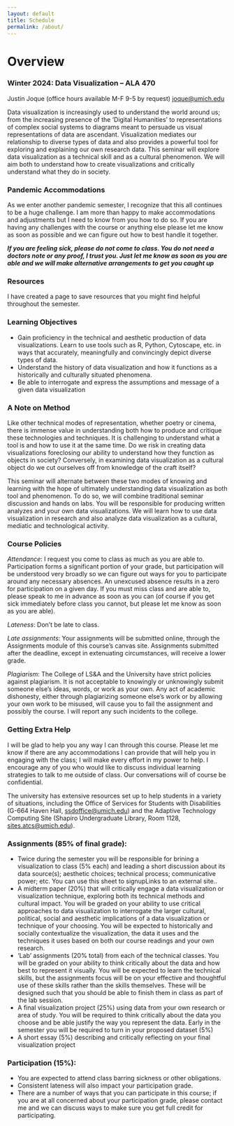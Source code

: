 ```yaml
---
layout: default
title: Schedule
permalink: /about/
---
```


# Overview
### Winter 2024: Data Visualization – ALA 470

Justin Joque (office hours available M-F 9-5 by request)
joque@umich.edu

Data visualization is increasingly used to understand the world around us; from the increasing presence of the ‘Digital Humanities’ to representations of complex social systems to diagrams meant to persuade us visual representations of data are ascendant. Visualization mediates our relationship to diverse types of data and also provides a powerful tool for exploring and explaining our own research data. This seminar will explore data visualization as a technical skill and as a cultural phenomenon. We will aim both to understand how to create visualizations and critically understand what they do in society.

### Pandemic Accommodations

As we enter another pandemic semester, I recognize that this all continues to be a huge challenge. I am more than happy to make accommodations and adjustments but I need to know from you how to do so. If you are having any challenges with the course or anything else please let me know as soon as possible and we can figure out how to best handle it together.

***If you are feeling sick, please do not come to class. You do not need a doctors note or any proof, I trust you. Just let me know as soon as you are able and we will make alternative arrangements to get you caught up***

### Resources

I have created a page to save resources that you might find helpful throughout the semester.

### Learning Objectives

- Gain proficiency in the technical and aesthetic production of data visualizations. Learn to use tools such as R, Python, Cytoscape, etc. in ways that accurately, meaningfully and convincingly depict diverse types of data.
- Understand the history of data visualization and how it functions as a historically and culturally situated phenomena.
- Be able to interrogate and express the assumptions and message of a given data visualization

### A Note on Method

Like other technical modes of representation, whether poetry or cinema, there is immense value in understanding both how to produce and critique these technologies and techniques. It is challenging to understand what a tool is and how to use it at the same time. Do we risk in creating data visualizations foreclosing our ability to understand how they function as objects in society? Conversely, in examining data visualization as a cultural object do we cut ourselves off from knowledge of the craft itself?

This seminar will alternate between these two modes of knowing and learning with the hope of ultimately understanding data visualization as both tool and phenomenon. To do so, we will combine traditional seminar discussion and hands on labs. You will be responsible for producing written analyzes and your own data visualizations. We will learn how to use data visualization in research and also analyze data visualization as a cultural, mediatic and technological activity.

### Course Policies

*Attendance*: I request you come to class as much as you are able to. Participation forms a significant portion of your grade, but participation will be understood very broadly so we can figure out ways for you to participate around any necessary absences. An unexcused absence results in a zero for participation on a given day. If you must miss class and are able to, please speak to me in advance as soon as you can (of course if you get sick immediately before class you cannot, but please let me know as soon as you are able).

*Lateness*: Don’t be late to class.

*Late assignments*: Your assignments will be submitted online, through the Assignments module of this course’s canvas site. Assignments submitted after the deadline, except in extenuating circumstances, will receive a lower grade.

*Plagiarism*: The College of LS&A and the University have strict policies against plagiarism. It is not acceptable to knowingly or unknowingly submit someone else’s ideas, words, or work as your own. Any act of academic dishonesty, either through plagiarizing someone else’s work or by allowing your own work to be misused, will cause you to fail the assignment and possibly the course. I will report any such incidents to the college.

### Getting Extra Help

I will be glad to help you any way I can through this course. Please let me know if there are any accommodations I can provide that will help you in engaging with the class; I will make every effort in my power to help. I encourage any of you who would like to discuss individual learning strategies to talk to me outside of class. Our conversations will of course be confidential.

The university has extensive resources set up to help students in a variety of situations, including the Office of Services for Students with Disabilities (G-664 Haven Hall, ssdoffice@umich.edu) and the Adaptive Technology Computing Site (Shapiro Undergraduate Library, Room 1128, sites.atcs@umich.edu).

### Assignments (85% of final grade):

- Twice during the semester you will be responsible for brining a visualization to class (5% each) and leading a short discussion about its data source(s); aesthetic choices; technical process; communicative power; etc. You can use this sheet to signupLinks to an external site..
- A midterm paper (20%) that will critically engage a data visualization or visualization technique, exploring both its technical methods and cultural impact. You will be graded on your ability to use critical approaches to data visualization to interrogate the larger cultural, political, social and aesthetic implications of a data visualization or technique of your choosing. You will be expected to historically and socially contextualize the visualization, the data it uses and the techniques it uses based on both our course readings and your own research.
- ‘Lab’ assignments (20% total) from each of the technical classes. You will be graded on your ability to think critically about the data and how best to represent it visually. You will be expected to learn the technical skills, but the assignments focus will be on your effective and thoughtful use of these skills rather than the skills themselves. These will be designed such that you should be able to finish them in class as part of the lab session.
- A final visualization project (25%) using data from your own research or area of study. You will be required to think critically about the data you choose and be able justify the way you represent the data. Early in the semester you will be required to turn in your proposed dataset (5%)
- A short essay (5%) describing and critically reflecting on your final visualization project

### Participation (15%):

- You are expected to attend class barring sickness or other obligations.
- Consistent lateness will also impact your participation grade.
- There are a number of ways that you can participate in this course; if you are at all concerned about your participation grade, please contact me and we can discuss ways to make sure you get full credit for participating.
